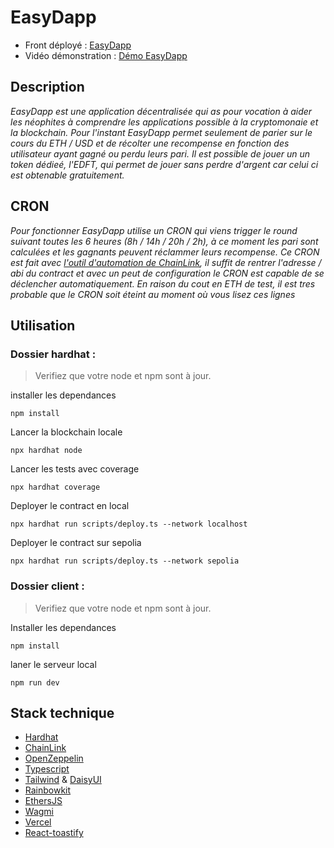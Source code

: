 # EasyDapp

- Front déployé : [EasyDapp](https://alyra-homework-deposit.vercel.app/)
- Vidéo démonstration : [Démo EasyDapp](https://drive.google.com/file/d/1mUS5Oxzx2nC8-nO-Lh2DpxRU8uwn6mtM/view?usp=sharing)

## Description

*EasyDapp est une application décentralisée qui as pour vocation à aider les néophites à comprendre les applications possible à la cryptomonaie et la blockchain.*
*Pour l'instant EasyDapp permet seulement de parier sur le cours du ETH / USD et de récolter une recompense en fonction des utilisateur ayant gagné ou perdu leurs pari.*
*Il est possible de jouer un un token dédieé, l'EDFT, qui permet de jouer sans perdre d'argent car celui ci est obtenable gratuitement.*

## CRON

*Pour fonctionner EasyDapp utilise un CRON qui viens trigger le round suivant toutes les 6 heures (8h / 14h / 20h / 2h), à ce moment les pari sont calculées et les gagnants peuvent réclammer leurs recompense.*
*Ce CRON est fait avec [l'outil d'automation de ChainLink](https://automation.chain.link/), il suffit de rentrer l'adresse / abi du contract et avec un peut de configuration le CRON est capable de se déclencher automatiquement.*
*En raison du cout en ETH de test, il est tres probable que le CRON soit éteint au moment où vous lisez ces lignes*


## Utilisation

### Dossier hardhat :

> Verifiez que votre node et npm sont à jour.

installer les dependances
```
npm install
```

Lancer la blockchain locale
```
npx hardhat node
```

Lancer les tests avec coverage
```
npx hardhat coverage
```

Deployer le contract en local
```
npx hardhat run scripts/deploy.ts --network localhost
```

Deployer le contract sur sepolia
```
npx hardhat run scripts/deploy.ts --network sepolia
```

### Dossier client :

> Verifiez que votre node et npm sont à jour.

Installer les dependances
```
npm install
```

laner le serveur local
```
npm run dev
```

## Stack technique

- [Hardhat](https://hardhat.org/)
- [ChainLink](https://chain.link/)
- [OpenZeppelin](https://www.openzeppelin.com/)
- [Typescript](https://www.typescriptlang.org)
- [Tailwind](https://tailwindcss.com/) & [DaisyUI](https://daisyui.com/)
- [Rainbowkit](https://www.rainbowkit.com/)
- [EthersJS](https://ethers.org/)
- [Wagmi](https://wagmi.sh/)
- [Vercel](https://vercel.com/home)
- [React-toastify](fkhadra.github.io/react-toastify)
